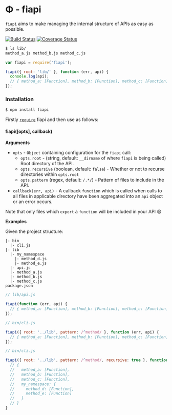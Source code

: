 Φ - fiapi
=====

`fiapi` aims to make managing the internal structure of APIs as easy as possible.

[![Build Status](https://travis-ci.org/jabclab/fiapi.svg)](https://travis-ci.org/jabclab/fiapi)
[![Coverage Status](https://coveralls.io/repos/jabclab/fiapi/badge.png)](https://coveralls.io/r/jabclab/fiapi)

```bash
$ ls lib/
method_a.js method_b.js method_c.js
```

```js
var fiapi = require('fiapi');

fiapi({ root: 'lib/' }, function (err, api) {
  console.log(api);
  // { method_a: [Function], method_b: [Function], method_c: [Function] }
});
```

### Installation
```bash
$ npm install fiapi
```

Firstly [`require`](http://nodejs.org/api/globals.html#globals_require) fiapi and then use as follows:

#### fiapi([opts], callback)

__Arguments__

* `opts` - `Object` containing configuration for the `fiapi` call:
  * `opts.root` - (string, default: `__dirname` of where `fiapi` is being called) Root directory of the API.
  * `opts.recursive` (boolean, default: `false`)  - Whether or not to recurse directories within `opts.root`
  * `opts.pattern` (regex, default: `/.*/`) - Pattern of files to include in the API.
* `callback(err, api)` - A callback `function` which is called when calls to all files in applicable directory have been aggregated into an `api` object or an error occurs.

Note that only files which `export` a `function` will be included in your API :smile:

__Examples__

Given the project structure:
```
|- bin
  |- cli.js
|- lib
  |- my_namespace
    |- method_d.js
    |- method_e.js
  |- api.js
  |- method_a.js
  |- method_b.js
  |- method_c.js
package.json
```

```js
// lib/api.js

fiapi(function (err, api) {
  // { method_a: [Function], method_b: [Function], method_c: [Function] }
});
```

```js
// bin/cli.js

fiapi({ root: '../lib', pattern: /^method/ }, function (err, api) {
  // { method_a: [Function], method_b: [Function], method_c: [Function] }
});
```

```js
// bin/cli.js

fiapi({ root: '../lib', pattern: /^method/, recursive: true }, function (err, api) {
  // {
  //   method_a: [Function],
  //   method_b: [Function],
  //   method_c: [Function],
  //   my_namespace: {
  //     method_d: [Function],
  //     method_e: [Function]
  //   }
  // }
}
```
